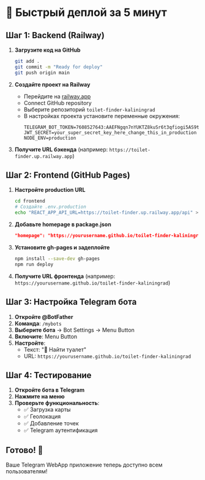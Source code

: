 # 🚀 Быстрый деплой за 5 минут

## Шаг 1: Backend (Railway)

1. **Загрузите код на GitHub**
   ```bash
   git add .
   git commit -m "Ready for deploy"
   git push origin main
   ```

2. **Создайте проект на Railway**
   - Перейдите на [railway.app](https://railway.app)
   - Connect GitHub repository
   - Выберите репозиторий `toilet-finder-kaliningrad`
   - В настройках проекта установите переменные окружения:
     ```
     TELEGRAM_BOT_TOKEN=7608527643:AAEFNgqn7nYUKTZ8kuSr6t3qfiogi5AS9tM
     JWT_SECRET=your_super_secret_key_here_change_this_in_production
     NODE_ENV=production
     ```

3. **Получите URL бэкенда** (например: `https://toilet-finder.up.railway.app`)

## Шаг 2: Frontend (GitHub Pages)

1. **Настройте production URL**
   ```bash
   cd frontend
   # Создайте .env.production
   echo "REACT_APP_API_URL=https://toilet-finder.up.railway.app/api" > .env.production
   ```

2. **Добавьте homepage в package.json**
   ```json
   "homepage": "https://yourusername.github.io/toilet-finder-kaliningrad"
   ```

3. **Установите gh-pages и задеплойте**
   ```bash
   npm install --save-dev gh-pages
   npm run deploy
   ```

4. **Получите URL фронтенда** (например: `https://yourusername.github.io/toilet-finder-kaliningrad`)

## Шаг 3: Настройка Telegram бота

1. **Откройте @BotFather**
2. **Команда**: `/mybots`
3. **Выберите бота** → Bot Settings → Menu Button
4. **Включите**: Menu Button
5. **Настройте**:
   - Текст: "🚽 Найти туалет"
   - URL: `https://yourusername.github.io/toilet-finder-kaliningrad`

## Шаг 4: Тестирование

1. **Откройте бота в Telegram**
2. **Нажмите на меню**
3. **Проверьте функциональность**:
   - ✅ Загрузка карты
   - ✅ Геолокация
   - ✅ Добавление точек
   - ✅ Telegram аутентификация

## Готово! 🎉

Ваше Telegram WebApp приложение теперь доступно всем пользователям!